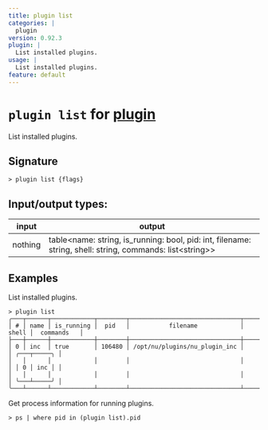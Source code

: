 ```yaml
---
title: plugin list
categories: |
  plugin
version: 0.92.3
plugin: |
  List installed plugins.
usage: |
  List installed plugins.
feature: default
---
```

<!-- This file is automatically generated. Please edit the command in https://github.com/nushell/nushell instead. -->

# `plugin list` for [plugin](/commands/categories/plugin.md)

<div class='command-title'>List installed plugins.</div>

## Signature

```> plugin list {flags} ```


## Input/output types:

| input   | output                                                                                                   |
| ------- | -------------------------------------------------------------------------------------------------------- |
| nothing | table\<name: string, is_running: bool, pid: int, filename: string, shell: string, commands: list\<string\>\> |

## Examples

List installed plugins.
```nu
> plugin list
╭───┬──────┬────────────┬────────┬───────────────────────────────┬───────┬─────────────╮
│ # │ name │ is_running │  pid   │           filename            │ shell │  commands   │
├───┼──────┼────────────┼────────┼───────────────────────────────┼───────┼─────────────┤
│ 0 │ inc  │ true       │ 106480 │ /opt/nu/plugins/nu_plugin_inc │       │ ╭───┬─────╮ │
│   │      │            │        │                               │       │ │ 0 │ inc │ │
│   │      │            │        │                               │       │ ╰───┴─────╯ │
╰───┴──────┴────────────┴────────┴───────────────────────────────┴───────┴─────────────╯

```

Get process information for running plugins.
```nu
> ps | where pid in (plugin list).pid

```
